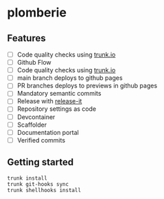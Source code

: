 # plomberie

## Features

- [ ] Code quality checks using [trunk.io](https://trunk.io/code-quality)
- [ ] Github Flow
- [ ] Code quality checks using [trunk.io](https://trunk.io/code-quality)
- [ ] main branch deploys to github pages
- [ ] PR branches deploys to previews in github pages
- [ ] Mandatory semantic commits
- [ ] Release with [release-it](https://github.com/release-it/release-it)
- [ ] Repository settings as code
- [ ] Devcontainer
- [ ] Scaffolder
- [ ] Documentation portal
- [ ] Verified commits

## Getting started

```shell-session
trunk install
trunk git-hooks sync
trunk shellhooks install
```
